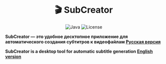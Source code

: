 <div align="center">
  
# 🎬 SubCreator

![Java](https://img.shields.io/badge/Java-24-orange?logo=openjdk)
![License](https://img.shields.io/badge/license-GPLv3-cyan)

</div>

**SubCreator — это удобное десктопное приложение для автоматического создания субтитров к видеофайлам [Русская версия](readme_ru.md)**

**SubCreator is a desktop tool for automatic subtitle generation [English version](readme_en.md)**
